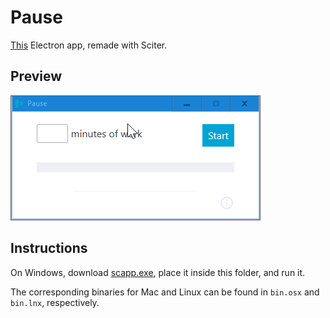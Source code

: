 # Pause

[This](https://github.com/Thomsch/pause) Electron app, remade with Sciter.

## Preview

![animated screencapture](preview.gif)

## Instructions

On Windows, download [scapp.exe](https://github.com/c-smile/sciter-sdk/blob/master/bin.win/x32/scapp.exe), place it inside this folder, and run it.

The corresponding binaries for Mac and Linux can be found in `bin.osx` and `bin.lnx`, respectively.